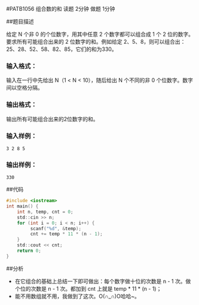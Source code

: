 #PATB1056 组合数的和 读题 2分钟 做题 1分钟

##题目描述

给定 N 个非 0 的个位数字，用其中任意 2 个数字都可以组合成 1 个 2 位的数字。要求所有可能组合出来的 2 位数字的和。例如给定 2、5、8，则可以组合出：25、28、52、58、82、85，它们的和为330。

### 输入格式：

输入在一行中先给出 N（1 < N < 10），随后给出 N 个不同的非 0 个位数字。数字间以空格分隔。

### 输出格式：

输出所有可能组合出来的2位数字的和。

### 输入样例：

```in
3 2 8 5
```

### 输出样例：

```out
330
```

##代码

```c
#include <iostream>
int main() {
	int n, temp, cnt = 0;
	std::cin >> n;
	for (int i = 0; i < n; i++) {
		 scanf("%d", &temp);
		 cnt += temp * 11 * (n - 1);
	}
	std::cout << cnt;
	return 0;
}
```

##分析

- 在它组合的基础上总结一下即可做出：每个数字做十位的次数是 n - 1 次。做个位的次数是 n - 1 次。都加到 cnt 上就是 temp * 11 * (n - 1)；
- 能不用数组就不用，我做到了这次。O(∩_∩)O哈哈~。